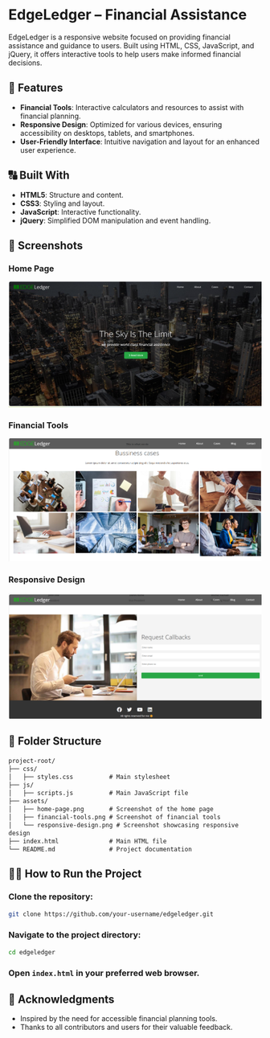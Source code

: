 # EdgeLedger – Financial Assistance

EdgeLedger is a responsive website focused on providing financial assistance and guidance to users. Built using HTML, CSS, JavaScript, and jQuery, it offers interactive tools to help users make informed financial decisions.

## 🚀 Features
- **Financial Tools**: Interactive calculators and resources to assist with financial planning.
- **Responsive Design**: Optimized for various devices, ensuring accessibility on desktops, tablets, and smartphones.
- **User-Friendly Interface**: Intuitive navigation and layout for an enhanced user experience.

## 🔠 Built With
- **HTML5**: Structure and content.
- **CSS3**: Styling and layout.
- **JavaScript**: Interactive functionality.
- **jQuery**: Simplified DOM manipulation and event handling.

## 📸 Screenshots

### Home Page
![Home Page](assets/home-page.png)

### Financial Tools
![Financial Tools](assets/financial-tools.png)

### Responsive Design
![Responsive Design](assets/responsive-design.png)

## 📂 Folder Structure
```
project-root/
├── css/
│   ├── styles.css          # Main stylesheet
├── js/
│   ├── scripts.js          # Main JavaScript file
├── assets/
│   ├── home-page.png       # Screenshot of the home page
│   ├── financial-tools.png # Screenshot of financial tools
│   └── responsive-design.png # Screenshot showcasing responsive design
├── index.html              # Main HTML file
└── README.md               # Project documentation
```

## 🧑‍💻 How to Run the Project

### Clone the repository:
```bash
git clone https://github.com/your-username/edgeledger.git
```

### Navigate to the project directory:
```bash
cd edgeledger
```

### Open `index.html` in your preferred web browser.

## 🌟 Acknowledgments
- Inspired by the need for accessible financial planning tools.
- Thanks to all contributors and users for their valuable feedback.

